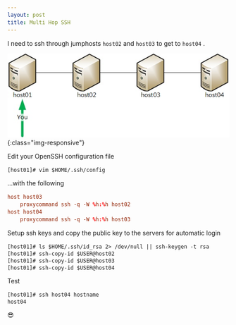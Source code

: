 ```yaml
---
layout: post
title: Multi Hop SSH
---
```


I need to ssh through jumphosts `host02` and `host03` to get to `host04` .

![SSH Multihop](/public/img/multihop-ssh/hosts.jpg){:class="img-responsive"}


Edit your OpenSSH configuration file

```
[host01]# vim $HOME/.ssh/config
```

...with the following

```conf
host host03
    proxycommand ssh -q -W %h:%h host02
host host04
    proxycommand ssh -q -W %h:%h host03
```

Setup ssh keys and copy the public key to the servers for automatic login

```
[host01]# ls $HOME/.ssh/id_rsa 2> /dev/null || ssh-keygen -t rsa
[host01]# ssh-copy-id $USER@host02
[host01]# ssh-copy-id $USER@host03
[host01]# ssh-copy-id $USER@host04
```

Test

```
[host01]# ssh host04 hostname
host04
```

:sunglasses:
